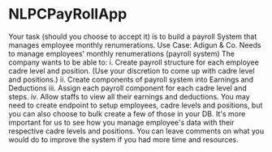 # NLPCPayRollApp

Your task (should you choose to accept it) is to build a payroll System that manages employee monthly
renumerations.
Use Case: Adigun & Co. Needs to manage employees' monthly renumerations (payroll system)
The company wants to be able to:
i. Create payroll structure for each employee cadre level and position. (Use your discretion to
come up with cadre level and positions.)
ii. Create components of payroll system into Earnings and Deductions
iii. Assign each payroll component for each cadre level and steps.
iv. Allow staffs to view all their earnings and deductions.
You may need to create endpoint to setup employees, cadre levels and positions, but you can also
choose to bulk create a few of those in your DB. It's more important for us to see how you manage
employee's data with their respective cadre levels and positions. You can leave comments on what you
would do to improve the system if you had more time and resources.
